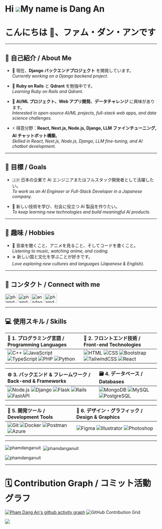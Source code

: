 Hi ![](https://user-images.githubusercontent.com/18350557/176309783-0785949b-9127-417c-8b55-ab5a4333674e.gif)My name is Dang An
===============================================================================================================================

# こんにちは 👋、ファム・ダン・アンです  


---

## 💬 自己紹介 / About Me

- 🔭 現在、**Django バックエンドプロジェクト** を開発しています。  
  *Currently working on a Django backend project.*  

- 🌱 **Ruby on Rails** と **Qdrant** を勉強中です。  
  *Learning Ruby on Rails and Qdrant.*  

- 💬 **AI/ML プロジェクト、Web アプリ開発、データチャレンジ** に興味があります。  
  *Interested in open-source AI/ML projects, full-stack web apps, and data science challenges.*  

- ⚡ 得意分野：**React, Next.js, Node.js, Django, LLM ファインチューニング, AI チャットボット構築**。  
  *Skilled in React, Next.js, Node.js, Django, LLM fine-tuning, and AI chatbot development.*  

---

## 🎯 目標 / Goals

- 🇯🇵 日本の企業で AI エンジニアまたはフルスタック開発者として活躍したい。  
  *To work as an AI Engineer or Full-Stack Developer in a Japanese company.*  

- 🧠 新しい技術を学び、社会に役立つ AI 製品を作りたい。  
  *To keep learning new technologies and build meaningful AI products.*  

---

## 🌱 趣味 / Hobbies

- 🎵 音楽を聴くこと、アニメを見ること、そしてコードを書くこと。  
  *Listening to music, watching anime, and coding.*  
- ✈️ 新しい国と文化を学ぶことが好きです。  
  *Love exploring new cultures and languages (Japanese & English).*  

---

## 🤝 コンタクト / Connect with me
<p align="left">
<a href="https://github.com/phamdanganuit" target="blank"><img align="center" src="https://raw.githubusercontent.com/rahuldkjain/github-profile-readme-generator/master/src/images/icons/Social/github.svg" alt="phamdanganuit" height="30" width="40" /></a>
<a href="https://fb.com/phamdangann" target="blank"><img align="center" src="https://raw.githubusercontent.com/rahuldkjain/github-profile-readme-generator/master/src/images/icons/Social/facebook.svg" alt="phamdangann" height="30" width="40" /></a>
<a href="https://instagram.com/anndag_032" target="blank"><img align="center" src="https://raw.githubusercontent.com/rahuldkjain/github-profile-readme-generator/master/src/images/icons/Social/instagram.svg" alt="anndag_032" height="30" width="40" /></a>
<a href="https://leetcode.com/phamdanganuit" target="blank"><img align="center" src="https://raw.githubusercontent.com/rahuldkjain/github-profile-readme-generator/master/src/images/icons/Social/leet-code.svg" alt="phamdanganuit" height="30" width="40" /></a>
</p>

---

## 💻 使用スキル / Skills

| 🧠 1. プログラミング言語 / Programming Languages | 🎯 2. フロントエンド技術 / Front-end Technologies |
| :------------------------------------------ | :------------------------------------------ |
| ![C++](https://skillicons.dev/icons?i=cpp) ![JavaScript](https://skillicons.dev/icons?i=js) ![TypeScript](https://skillicons.dev/icons?i=ts) ![PHP](https://skillicons.dev/icons?i=php) ![Python](https://skillicons.dev/icons?i=py) | ![HTML](https://skillicons.dev/icons?i=html) ![CSS](https://skillicons.dev/icons?i=css) ![Bootstrap](https://skillicons.dev/icons?i=bootstrap) ![TailwindCSS](https://skillicons.dev/icons?i=tailwind) ![React](https://skillicons.dev/icons?i=react) |

| ⚙️ 3. バックエンド & フレームワーク / Back-end & Frameworks | 🗃️ 4. データベース / Databases |
| :------------------------------------------- | :-------------------------------- |
| ![Node.js](https://skillicons.dev/icons?i=nodejs) ![Django](https://skillicons.dev/icons?i=django) ![Flask](https://skillicons.dev/icons?i=flask) ![Rails](https://skillicons.dev/icons?i=rails) ![FastAPI](https://skillicons.dev/icons?i=fastapi) | ![MongoDB](https://skillicons.dev/icons?i=mongodb) ![MySQL](https://skillicons.dev/icons?i=mysql) ![PostgreSQL](https://skillicons.dev/icons?i=postgres) |

| 🧰 5. 開発ツール / Development Tools | 🎨 6. デザイン・グラフィック / Design & Graphics |
| :-------------------------------- | :-------------------------------------- |
| ![Git](https://skillicons.dev/icons?i=git) ![Docker](https://skillicons.dev/icons?i=docker) ![Postman](https://skillicons.dev/icons?i=postman) ![Azure](https://skillicons.dev/icons?i=azure) | ![Figma](https://skillicons.dev/icons?i=figma) ![Illustrator](https://skillicons.dev/icons?i=ai) ![Photoshop](https://skillicons.dev/icons?i=ps) |

---

<p><img align="left" src="https://github-readme-stats.vercel.app/api/top-langs?username=phamdanganuit&show_icons=true&locale=ja&layout=compact" alt="phamdanganuit" /></p>

<p>&nbsp;<img align="center" src="https://github-readme-stats.vercel.app/api?username=phamdanganuit&show_icons=true&locale=ja" alt="phamdanganuit" /></p>

<p><img align="center" src="https://github-readme-streak-stats.herokuapp.com/?user=phamdanganuit&" alt="phamdanganuit" /></p>

---
# 🗓️ Contribution Graph / コミット活動グラフ

[![Pham Dang An's github activity graph](https://github-readme-activity-graph.vercel.app/graph?username=phamdanganuit&bg_color=ffffff&color=0e75b6&line=0099ff&point=0066cc&area=true&hide_border=true)](https://github.com/phamdanganuit)
![GitHub Contribution Grid](https://github-contributions-api.deno.dev/phamdanganuit.svg?theme=tokyo-night)

![](https://komarev.com/ghpvc/?username=phamdanganuit)

